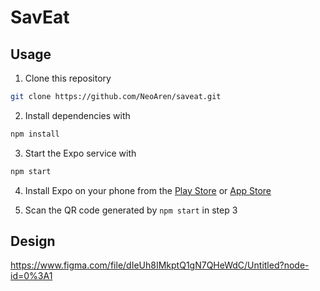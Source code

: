 # SavEat

## Usage

1. Clone this repository
```bash
git clone https://github.com/NeoAren/saveat.git
```

2. Install dependencies with
```bash
npm install
```

3. Start the Expo service with
```bash
npm start
```

4. Install Expo on your phone from the [Play Store](https://play.google.com/store/apps/details?id=host.exp.exponent&referrer=www) or [App Store](https://apps.apple.com/app/apple-store/id982107779)

5. Scan the QR code generated by `npm start` in step 3

## Design 
https://www.figma.com/file/dIeUh8IMkptQ1gN7QHeWdC/Untitled?node-id=0%3A1

